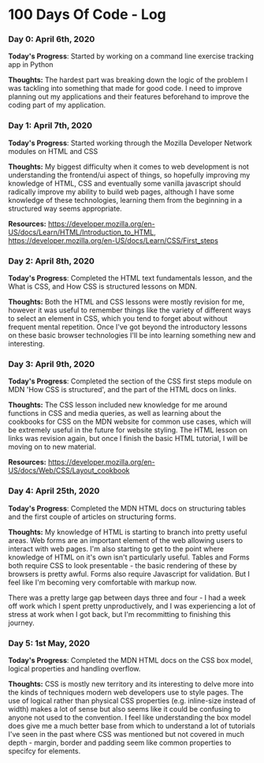 # 100 Days Of Code - Log

### Day 0: April 6th, 2020

**Today's Progress**: Started by working on a command line exercise tracking app in Python

**Thoughts:** The hardest part was breaking down the logic of the problem I was tackling into something that made for good code. I need to improve planning out my applications and their features beforehand to improve the coding part of my application.

### Day 1: April 7th, 2020

**Today's Progress**: Started working through the Mozilla Developer Network modules on HTML and CSS

**Thoughts:** My biggest difficulty when it comes to web development is not understanding the frontend/ui aspect of things, so hopefully improving my knowledge of HTML, CSS and eventually some vanilla javascript should radically improve my ability to build web pages, although I have some knowledge of these technologies, learning them from the beginning in a structured way seems appropriate.

**Resources:** https://developer.mozilla.org/en-US/docs/Learn/HTML/Introduction_to_HTML, https://developer.mozilla.org/en-US/docs/Learn/CSS/First_steps

### Day 2: April 8th, 2020

**Today's Progress**: Completed the HTML text fundamentals lesson, and the What is CSS, and How CSS is structured lessons on MDN.

**Thoughts:** Both the HTML and CSS lessons were mostly revision for me, however it was useful to remember things like the variety of different ways to select an element in CSS, which you tend to forget about without frequent mental repetition. Once I've got beyond the introductory lessons on these basic browser technologies I'll be into learning something new and interesting.

### Day 3: April 9th, 2020

**Today's Progress**: Completed the section of the CSS first steps module on MDN 'How CSS is structured', and the part of the HTML docs on links.

**Thoughts:** The CSS lesson included new knowledge for me around functions in CSS and media queries, as well as learning about the cookbooks for CSS on the MDN website for common use cases, which will be extremely useful in the future for website styling. The HTML lesson on links was revision again, but once I finish the basic HTML tutorial, I will be moving on to new material.

**Resources:** https://developer.mozilla.org/en-US/docs/Web/CSS/Layout_cookbook

### Day 4: April 25th, 2020

**Today's Progress**: Completed the MDN HTML docs on structuring tables and the first couple of articles on structuring forms.

**Thoughts:** My knowledge of HTML is starting to branch into pretty useful areas. Web forms are an important element of the web allowing users to interact with web pages. I'm also starting to get to the point where knowledge of HTML on it's own isn't particularly useful. Tables and Forms both require CSS to look presentable - the basic rendering of these by browsers is pretty awful. Forms also require Javascript for validation. But I feel like I'm becoming very comfortable with markup now.

There was a pretty large gap between days three and four - I had a week off work which I spent pretty unproductively, and I was experiencing a lot of stress at work when I got back, but I'm recommitting to finishing this journey.

### Day 5: 1st May, 2020

**Today's Progress**: Completed the MDN HTML docs on the CSS box model, logical properties and handling overflow.

**Thoughts:** CSS is mostly new territory and its interesting to delve more into the kinds of techniques modern web developers use to style pages. The use of logical rather than physical CSS properties (e.g. inline-size instead of width) makes a lot of sense but also seems like it could be confusing to anyone not used to the convention. I feel like understanding the box model does give me a much better base from which to understand a lot of tutorials I've seen in the past where CSS was mentioned but not covered in much depth - margin, border and padding seem like common properties to specifcy for elements.
